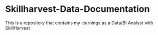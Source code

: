 # Skillharvest-Data-Documentation
This is a repository that contains my learnings as a Data/BI Analyst with SkillHarvest

